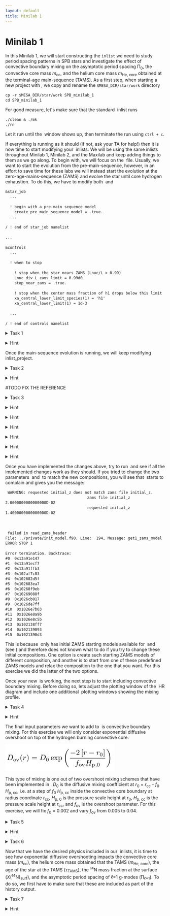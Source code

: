 ```yaml
---
layout: default
title: Minilab 1
---
```

# Minilab 1

In this Minilab 1, we will start constructing the `inlist` we need to study period spacing patterns in SPB stars and investigate the effect of convective boundary mixing on the asymptotic period spacing &Pi;<sub>0</sub>, the convective core mass <i>m</i><sub>cc</sub>, and the helium core mass <i>m</i><sub>He, core</sub> obtained at the terminal-age main-sequence (TAMS). As a first step, when starting a new project with <math>MESA</math>, we copy and rename the `$MESA_DIR/star/work` directory


```
cp -r $MESA_DIR/star/work SPB_minilab_1
cd SPB_minilab_1
```

For good measure, let's make sure that the standard <math>MESA</math> inlist runs
```
./clean & ./mk
./rn
```

Let it run until the <math>pgstar</math> window shows up, then terminate the run using `ctrl + c`. 

If everything is running as it should (if not, ask your TA for help!) then it is now time to start modifying your <math>MESA</math> inlists. We will be using the same inlists throughout Minilab 1, Minilab 2, and the Maxilab and keep adding things to them as we go along. To begin with, we will focus on the <math>inlist_project</math> file. Usually, we want to start the evolution from the pre-main-sequence, however, in an effort to save time for these labs we will instead start the evolution at the zero-age-mains-sequence (ZAMS) and evolve the star until core hydrogen exhaustion. To do this, we have to modify both <math>&star_job</math> and <math>&controls</math>

```
&star_job
  ...

  ! begin with a pre-main sequence model
    create_pre_main_sequence_model = .true.
  ...

/ ! end of star_job namelist

...

&controls
  ...

  ! when to stop

    ! stop when the star nears ZAMS (Lnuc/L > 0.99)
    Lnuc_div_L_zams_limit = 0.99d0
    stop_near_zams = .true.

    ! stop when the center mass fraction of h1 drops below this limit
    xa_central_lower_limit_species(1) = 'h1'
    xa_central_lower_limit(1) = 1d-3

  ...

/ ! end of controls namelist
```


<task><details>
<summary>Task 1</summary><p>
Modify the <math>&star_job</math> and <math>&controls</math> sections of <math>inlist_project</math> to start the evolution at the ZAMS and stop when the core <sup>1</sup>H mass fraction drops below 0.001, then try to evolve the star.
</p></details></task>

<hint><details>
<summary> Hint </summary><p>
The parameters that need to be changed are <code>create_pre_main_sequence_model</code> and <code>stop_near_zams</code>.
</p></details></hint>

Once the main-sequence evolution is running, we will keep modifying inlist_project.

<task><details>
<summary>Task 2</summary><p>
What is the default nuclear network used by <math>MESA</math>? Change this in the <math>&star_job</math> section of <math>inlist_project</math> so <math>pp_cno_extras_o18_ne22.net</math> is used instead. Also include an abundance window to the <math>pgstar</math> output. What happens to the abundance <math>pgstar</math> window when you change the network?
</p></details></task>

<hint><details>
<summary> Hint </summary><p>
The parameters that need to be added in <math>inlist_project</math> are <code>change_net</code> and <code>new_net_name</code>. To plot the abundance window, add <code>Abundance_win_flag = .true.</code> to <math>inlist_pgstar</math>.
</p></details></hint>

#TODO FIX THE REFERENCE
<task><details>
<summary>Task 3</summary><p>
Make the following additional changes to <math>inlist_project</math>. The text in the parenthesis indicate where in the <math>inlist_project</math> file the required changes have to be made.


<ul>
<li> Change the initial mass to 4M<sub>sun</sub> (<math>&controls</math>).  </li>
<li> Change the output LOGS directory to LOGS/4Msun\_0fov (<math>&controls</math>). </li>
<li> Relax the composition to X=0.71, Y=0.276, and Z=0.014 (<math>&star_job</math>, <math>&kap</math>, and <math>&controls</math>). In <math>&controls</math> add the following two parameters: <code>relax_dY = 0.001</code> and <code>relax_dlnZ = 1d-2</code>. </li>
<li> Use the OP opacity tables for the [Asplund2009](https://ui.adsabs.harvard.edu/abs/2009ARA&A..47..481A) metal mixture (<math>&kap</math>). </li>
<li> Likewise, set initial metal mass fraction distribution to the one of [Asplund2009](https://ui.adsabs.harvard.edu/abs/2009ARA&A..47..481A) (<math>&star_job</math>).</li>
<li> Set <math>pgstar</math> to pause before terminating (<math>&star_job</math>). </li>
<li> Output history data at every time step instead of every fifth time step (<math>&controls</math>).</li>
</ul>
</p></details></task>

<hint><details>
<summary> Hint </summary><p>
The parameters that need to be added in <math>&star_job</math> are: <code>&relax_Y</code>, <code>&new_Y</code>, <code>&relax_Z</code>, <code>&new_Z</code>, <code>initial_zfracs</code>, and <code>pause_before_terminate</code>.
</p></details></hint>

<hint><details>
<summary> Hint </summary><p>
The parameters that need to be added in <math>&controls</math> are: <code>log_directory</code>, <code>&relax_dY = 0.001</code>, <code>&relax_dlnZ = 1d-2</code>, and <code>history_interval</code>.
</p></details></hint>

<hint><details>
<summary> Hint </summary><p>
The parameters that need to be changed in <math>&controls</math> are: <math>initial_mass</math> and <math>initial_z</math>. The latter one has to be commented out, or <math>MESA</math> will start complaining.
vscode find and replace
</p></details></hint>

<hint><details>
<summary> Hint </summary><p>
In <math>&kap</math> the parameter <math>kap_file_prefix</math> has to be added while <math>Zbase</math> has to be changed to match the new metal mass fraction.}\\
</p></details></hint>

<hint><details>
<summary> Hint </summary><p>
Concerning figuring out how to set the <math>kap_file_prefix</math> parameter, you might notice if you look up this parameter on the <math>MESA</math> documentation website that the following options are listed: <math>gn93</math>, <math>gs98</math>, <math>a09</math>, <math>OP\_gs98</math>, and <math>OP\_a09\_nans\_removed\_by\_hand</math>. However, no explanation is given as to what these parameters actually stand for. From the naming of the parameters you might be able to guess which one you have to use, but if you want to be sure then one way to do this is to go to your <math>$MESA_DIR/data/kap_data/</math> directory and look at the files there. In the file names, everything before <math>_z#.#_x#.#.data</math> corresponds to the input options for the <math>kap_file_prefix</math> parameter. If you choose one of the files there and open it, then the first line of the file will give you the explanation and reference to the table.
</p></details></hint>

<hint><details>
<summary> Hint </summary><p>
Concerning figuring out how to set the <math>initial_zfracs}</math> parameter, the <math>MESA</math> documentation website will let you know that the eight possible options are defined in the <math>$MESA_DIR/chem/public/chem_def.f90</math> file. If you look from line number 299 and beyond, then you should be able to compare the references to the different metal mixtures.
</p></details></hint>

Once you have implemented the changes above, try to run <math>MESA</math> and see if all the implemented changes work as they should. If you tried to change the two parameters <math>initial_z</math> and <math>initial_y</math> to match the new compositions, you will see that <math>MESA</math> starts to complain and gives you the message:

```
 WARNING: requested initial_z does not match zams file initial_z.
                                    zams file initial_z    2.0000000000000000D-02
                                    requested initial_z    1.4000000000000000D-02



 failed in read_zams_header
File: ../private/init_model.f90, Line:  194, Message: get1_zams_model
ERROR STOP 1

Error termination. Backtrace:
#0  0x13a91e147
#1  0x13a91ecf7
#2  0x13a91ffb3
#3  0x102af7c83
#4  0x102682d5f
#5  0x102683ea7
#6  0x10268f9eb
#7  0x10269088f
#8  0x1026cb017
#9  0x1026de7ff
#10  0x1026e7b03
#11  0x1026e8a9b
#12  0x1026e8c5b
#13  0x102138ff7
#14  0x102139093
#15  0x1021390d3
```


This is because <math>MESA</math> only has initial ZAMS starting models available for <math>initial_z = 0.02</math> and <math>initial_y = 0.28</math> (see <math>$MESA_DIR/data/star_data/zams_models/zams_z2m2_y28.data</math>) and therefore does not known what to do if you try to change these initial compositions. One option is create such starting ZAMS models of different composition, and another is to start from one of these predefined ZAMS models and relax the composition to the one that you want. For this exercise we did the latter of the two options.

Once your new <math>inlist_project</math> is working, the next step is to start including convective boundary mixing. Before doing so, lets adjust the plotting window of the <math>pgstar</math> HR diagram and include one additional <math>pgstar</math> plotting windows showing the mixing profile.


<task><details>
<summary>Task 4</summary><p>
Zoom in on the MS evolutionary track of the start in the <math>pgstar</math> HR window and include an additional <math>pgstar</math> window showing the mixing profile. 
</p></details></task>

<hint><details>
<summary> Hint </summary><p>
Modify the four input parameters <math>HR_logT_min</math>, <math>HR_logT_max</math>, <math>HR_logL_min</math>, and <math>HR_logL_max</math> in <math>inlist_pgstar</math>. You can do this on the fly while <math>MESA</math> is running. Look up "Mixing window" in the <math>MESA</math> <math>pgstar</math> documentation. The parameter you want to add to <math>inlist_pgstar</math> is <math>Mixing_win_flag</math>.
</p></details></hint>

The final input parameters we want to add to <math>inlist_project</math> is convective boundary mixing. For this exercise we will only consider exponential diffusive overshoot on top of the hydrogen burning convective core: 

<img src="./images/equation_overshoot.png" alt="Equation mixing" >

This type of mixing is one out of two overshoot mixing schemes that have been implemented in <math>MESA</math>. <i>D</i><sub>0</sub> is the diffusive mixing coefficient at <i>r</i><sub>0</sub> = <i>r</i><sub>cc</sub> - <i>f</i><sub>0</sub> <i>H</i><sub>p, cc</sub>, i.e. at a step of <i>f</i><sub>0</sub> <i>H</i><sub>p, cc</sub> inside the convective core boundary at radius coordinate <i>r</i><sub>cc</sub>, <i>H</i><sub>p, 0</sub> is the pressure scale height at <i>r</i><sub>0</sub>, <i>H</i><sub>p, cc</sub> is the pressure scale height at <i>r</i><sub>cc</sub>, and <i>f</i><sub>ov</sub> is the overshoot parameter. For this exercise, we will fix <i>f</i><sub>0</sub> = 0.002 and vary <i>f</i><sub>ov</sub> from 0.005 to 0.04.


<task><details>
<summary>Task 5</summary><p>
Look up the parameters required to include convective boundary mixing (overshoot) in <math>MESA</math>. Include these parameters in <math>inlist_project</math> (<math>&controls</math>), replace the (:) with (1), set the overshoot scheme to exponential on top of the core during hydrogen burning, set <i>D</i><sub>0</sub> = 0.002, and choose a value for <i>f</i><sub>ov</sub> between 0.005 to 0.04. Run <math>MESA</math>. Change the name of your output LOGS directory <math>LOGS/4Msun_#fov</math> so that <math>#</math> corresponds to your choice of <i>f</i><sub>ov</sub>. What happens to the <math>pgstar</math> mixing and HR windows? Note that models with a higher <i>f</i><sub>ov</sub> parameter will take longer to run, so if your laptop is slow make sure to choose a low value and have someone else at your table choose a high value.
</p></details></task>

<hint><details>
<summary> Hint </summary><p>
The parameters to be added to <math>&controls</math> in <math>inlist_project</math> are: <math>overshoot_scheme(1)</math>, <math>overshoot_zone_type(1)</math>, <math>overshoot_zone_loc(1)</math>, <math>overshoot_bdy_loc(1)</math>, <math>overshoot_f(1)</math>, and <math>overshoot_f0(1) = 0.002</math>. <math>overshoot_f(1)</math> is the overshooting parameter that you will be varying.
</p></details></hint>

<task><details>
<summary>Task 6</summary><p>
Include <math>overshoot_D_min = 1d-2</math> in <math>inlist_project</math> (<math>&controls</math>). What happens to the mixing profile shown in your mixing window? What is the default value of <math>overshoot_D_min</math>?
</p></details></task>

Now that we have the desired physics included in our <math>MESA</math> inlists, it is time to see how exponential diffusive overshooting impacts the convective core mass (<i>m</i><sub>cc</sub>), the helium core mass obtained that the TAMS (<i>m</i><sub>He, core</sub>), the age of the star at the TAMS (&tau;<sub>TAMS</sub>), the <sup>14</sup>N mass fraction at the surface (<i>X</i>(<sup>14</sup>N)<sub>surf</sub>), and the asymptotic period spacing of &#8467;=1 g-modes (&Pi;<sub>&#8467;=1</sub>). To do so, we first have to make sure that these are included as part of the history output.

<task><details>
<summary>Task 7</summary><p>
Copy <math>history_columns.list</math> from <math>$MESA_DIR/star/defaults</math> to <math>SPB_minilab_1</math>. Make sure that the following parameters are included in <math>history_columns.list</math>: convective core mass, helium core mass, star age, surface <sup>14</sup>N mass fraction, center <sup>1</sup>H mass fraction, and asymptotic g-mode period spacing for &#8467;=1 modes. Run <math>MESA</math> and answer/do the following:

<ul>
<li> In the Google spreadsheet (to be made with link) note down your <i>m</i><sub>He, core</sub>, &tau;<sub>TAMS</sub>, and <i>X</i>(<sup>14</sup>N)<sub>surf</sub> at TAMS. </li>
<li> Find the value of &Pi;<sub>&#8467;=1</sub> and <i>m</i><sub>cc</sub> at <math>center_h1 &sim; 0.35</math> (i.e. halfway through core hydrogen burning) and add these to the Google spreadsheet.</li>
<li> How do these values change for different values of <i>f</i><sub>ov</sub>?</li>
</ul>
</p></details></task>


<hint><details>
<summary> Hint </summary><p>
The convective core mass (<math>mass_conv_core</math>), helium core mass (<math>he_core_mass</math>), star age (<math>star_age</math>), and center <sup>1</sup>H mass fraction (<math>center h1</math>) parameters are already included in the history output by default. The only additional ones you have to add are <math>surface n14</math> and <math>delta_Pg</math>.
</p></details></hint>
